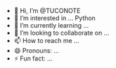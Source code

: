 - 👋 Hi, I’m @TUCONOTE
- 👀 I’m interested in ... Python
- 🌱 I’m currently learning ...
- 💞️ I’m looking to collaborate on ...
- 📫 How to reach me ...
- 😄 Pronouns: ...
- ⚡ Fun fact: ...

<!---
TUCONOTE/TUCONOTE is a ✨ special ✨ repository because its `README.md` (this file) appears on your GitHub profile.
You can click the Preview link to take a look at your changes.
--->
